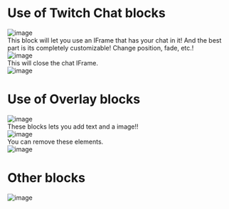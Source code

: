 # Use of Twitch Chat blocks
![image](https://github.com/Tekinical/tekinical.github.io/assets/140775902/631ecf41-19a9-4135-a30e-752ef2449757)
<br>
This block will let you use an IFrame that has your chat in it! And the best part is its completely customizable! Change position, fade, etc.!
<br>
![image](https://github.com/Tekinical/tekinical.github.io/assets/140775902/4bcef66e-23b4-45f4-b401-2e2d89cbdf85)
<br>
This will close the chat IFrame.
<br>
![image](https://github.com/Tekinical/tekinical.github.io/assets/140775902/b9e0c18b-8ded-4556-8d34-91f0653aad7f)
# Use of Overlay blocks
![image](https://github.com/Tekinical/tekinical.github.io/assets/140775902/e9116359-d29c-4963-a42a-4c7b6c91496e)
<br>
These blocks lets you add text and a image!!
<br>
![image](https://github.com/Tekinical/tekinical.github.io/assets/140775902/24a1b699-1048-4273-8747-5981e9c8e8c3)
<br>
You can remove these elements.
<br>
![image](https://github.com/Tekinical/tekinical.github.io/assets/140775902/91f7a948-10f2-4380-a36b-eba7606be1a8)
# Other blocks
![image](https://github.com/Tekinical/tekinical.github.io/assets/140775902/71295bd7-136d-406b-9752-042fec17be9d)
